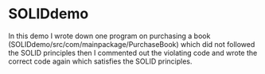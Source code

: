 # SOLIDdemo

In this demo I wrote down one program on purchasing a book (SOLIDdemo/src/com/mainpackage/PurchaseBook) which did not followed the SOLID principles 
then I commented out the violating code and wrote the correct code again which satisfies the SOLID principles.
